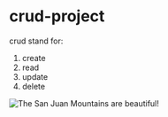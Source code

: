 # crud-project
crud stand for:
1. create
2. read
3. update
4. delete

![The San Juan Mountains are beautiful!](https://miro.medium.com/v2/resize:fit:1400/1*DI5wwLcQV-b3erfLIbvfFQ.jpeg)

